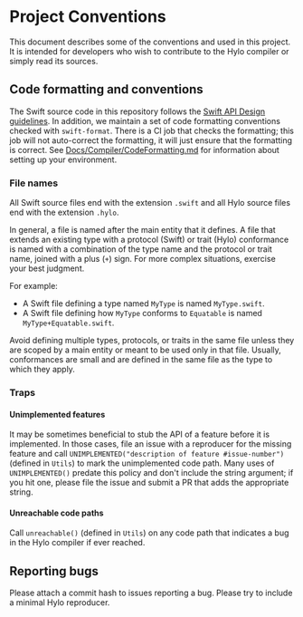# Project Conventions

This document describes some of the conventions and used in this project.
It is intended for developers who wish to contribute to the Hylo compiler or simply read its sources.

## Code formatting and conventions

The Swift source code in this repository follows the [Swift API Design guidelines](https://www.swift.org/documentation/api-design-guidelines/).
In addition, we maintain a set of code formatting conventions checked with `swift-format`.
There is a CI job that checks the formatting; this job will not auto-correct the formatting, it will just ensure that the formatting is correct.
See [Docs/Compiler/CodeFormatting.md](Docs/Compiler/CodeFormatting.md) for information about setting up your environment.

### File names

All Swift source files end with the extension `.swift` and all Hylo source files end with the extension `.hylo`.

In general, a file is named after the main entity that it defines.
A file that extends an existing type with a protocol (Swift) or trait (Hylo) conformance is named with a combination of the type name and the protocol or trait name, joined with a plus (`+`) sign.
For more complex situations, exercise your best judgment.

For example:
- A Swift file defining a type named `MyType` is named `MyType.swift`.
- A Swift file defining how `MyType` conforms to `Equatable` is named `MyType+Equatable.swift`.

Avoid defining multiple types, protocols, or traits in the same file unless they are scoped by a main entity or meant to be used only in that file.
Usually, conformances are small and are defined in the same file as the type to which they apply.

### Traps

#### Unimplemented features

It may be sometimes beneficial to stub the API of a feature before it is implemented.
In those cases,  file an issue with a reproducer for the missing feature and call `UNIMPLEMENTED("description of feature #issue-number")` (defined in `Utils`) to mark the unimplemented code path.
Many uses of `UNIMPLEMENTED()` predate this policy and don't include the string argument; if you hit one, please file the issue and submit a PR that adds the appropriate string.

#### Unreachable code paths

Call `unreachable()` (defined in `Utils`) on any code path that indicates a bug in the Hylo compiler if ever reached. 

## Reporting bugs

Please attach a commit hash to issues reporting a bug.
Please try to include a minimal Hylo reproducer.
